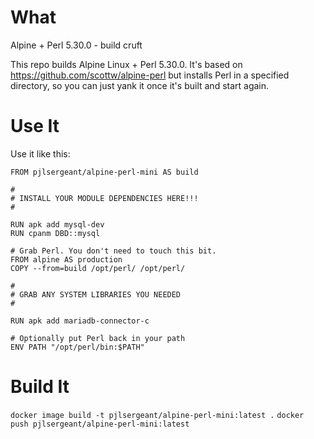 # What

Alpine + Perl 5.30.0 - build cruft

This repo builds Alpine Linux + Perl 5.30.0. It's based on https://github.com/scottw/alpine-perl but installs Perl in a specified directory, so you can just yank it once it's built and start again.

# Use It

Use it like this:

```
FROM pjlsergeant/alpine-perl-mini AS build

#
# INSTALL YOUR MODULE DEPENDENCIES HERE!!!
#

RUN apk add mysql-dev
RUN cpanm DBD::mysql

# Grab Perl. You don't need to touch this bit.
FROM alpine AS production
COPY --from=build /opt/perl/ /opt/perl/

#
# GRAB ANY SYSTEM LIBRARIES YOU NEEDED
#

RUN apk add mariadb-connector-c

# Optionally put Perl back in your path
ENV PATH "/opt/perl/bin:$PATH"
```

# Build It

`docker image build -t pjlsergeant/alpine-perl-mini:latest .`
`docker push pjlsergeant/alpine-perl-mini:latest`